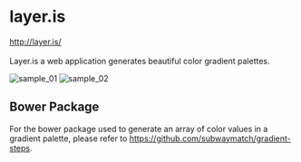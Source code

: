 # layer.is
http://layer.is/
<br><br>
Layer.is a web application generates beautiful color gradient palettes. 

![sample_01](https://user-images.githubusercontent.com/1064036/39589374-ddfe67c6-4eb2-11e8-9621-0e35feeb8461.png)
![sample_02](https://user-images.githubusercontent.com/1064036/39589227-79a8d75c-4eb2-11e8-94d8-2fcface8c108.png)


## Bower Package

For the bower package used to generate an array of color values in a gradient palette, please refer to https://github.com/subwaymatch/gradient-steps. 
